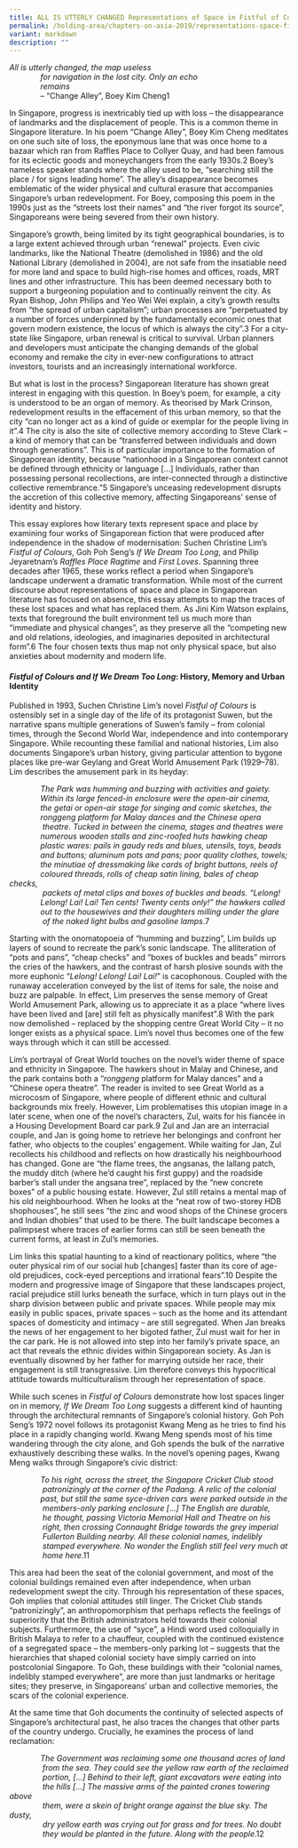 ```yaml
---
title: ALL IS UTTERLY CHANGED Representations of Space in Fistful of Colours
permalink: /holding-area/chapters-on-asia-2019/representations-space-fistful-colours/
variant: markdown
description: ""
---
```

*All is utterly changed, the map useless<br>
    for navigation in the lost city. Only an echo<br>
    remains*<br>
    – “Change Alley”, Boey Kim Cheng1

In Singapore, progress is inextricably tied up with loss – the disappearance
of landmarks and the displacement of people. This is a common theme
in Singapore literature. In his poem “Change Alley”, Boey Kim Cheng
meditates on one such site of loss, the eponymous lane that was once home
to a bazaar which ran from Raffles Place to Collyer Quay, and had been
famous for its eclectic goods and moneychangers from the early 1930s.2
Boey’s nameless speaker stands where the alley used to be, “searching still
the place / for signs leading home”. The alley’s disappearance becomes
emblematic of the wider physical and cultural erasure that accompanies
Singapore’s urban redevelopment. For Boey, composing this poem in the
1990s just as the “streets lost their names” and “the river forgot its source”,
Singaporeans were being severed from their own history.

Singapore’s growth, being limited by its tight geographical boundaries, is
to a large extent achieved through urban “renewal” projects. Even civic
landmarks, like the National Theatre (demolished in 1986) and the old
National Library (demolished in 2004), are not safe from the insatiable
need for more land and space to build high-rise homes and offices, roads,
MRT lines and other infrastructure. This has been deemed necessary both
to support a burgeoning population and to continually reinvent the city. As
Ryan Bishop, John Philips and Yeo Wei Wei explain, a city’s growth results
from “the spread of urban capitalism”; urban processes are “perpetuated
by a number of forces underpinned by the fundamentally economic ones
that govern modern existence, the locus of which is always the city”.3 For
a city-state like Singapore, urban renewal is critical to survival. Urban
planners and developers must anticipate the changing demands of the global
economy and remake the city in ever-new configurations to attract investors,
tourists and an increasingly international workforce.

But what is lost in the process? Singaporean literature has shown great
interest in engaging with this question. In Boey’s poem, for example, a city
is understood to be an organ of memory. As theorised by Mark Crinson,
redevelopment results in the effacement of this urban memory, so that the
city “can no longer act as a kind of guide or exemplar for the people living
in it”.4 The city is also the site of collective memory according to Steve Clark
– a kind of memory that can be “transferred between individuals and down
through generations”. This is of particular importance to the formation of
Singaporean identity, because “nationhood in a Singaporean context cannot
be defined through ethnicity or language […] Individuals, rather than
possessing personal recollections, are inter-connected through a distinctive
collective remembrance.”5 Singapore’s unceasing redevelopment disrupts the
accretion of this collective memory, affecting Singaporeans’ sense of identity
and history.

This essay explores how literary texts represent space and place by examining four works of Singaporean fiction that were produced after independence in the shadow of modernisation: Suchen Christine Lim’s *Fistful of Colours*, Goh Poh Seng’s *If We Dream Too Long*, and Philip Jeyaretnam’s *Raffles Place Ragtime* and *First Loves*. Spanning three decades after 1965, these works reflect a period when Singapore’s landscape underwent a dramatic transformation. While most of the current discourse about representations of space and place in Singaporean literature has focused on absence, this essay attempts to map the traces of these lost spaces and what has replaced them. As Jini Kim Watson explains, texts that foreground the built environment tell us much more than “immediate and physical changes”, as they preserve all the “competing new and old relations, ideologies, and imaginaries deposited in architectural form”.6 The four chosen texts thus map not only physical space, but also anxieties about modernity and modern life.

#### ***Fistful of Colours and If We Dream Too Long*: History, Memory and Urban Identity**

Published in 1993, Suchen Christine Lim’s novel *Fistful of Colours* is ostensibly set in a single day of the life of its protagonist Suwen, but the narrative spans multiple generations of Suwen’s family – from colonial times, through the Second World War, independence and into contemporary Singapore. While recounting these familial and national histories, Lim also documents Singapore’s urban history, giving particular attention to bygone places like pre-war Geylang and Great World Amusement Park (1929–78). Lim describes the amusement park in its heyday:

    *The Park was humming and buzzing with activities and gaiety.<br>    Within its large fenced-in enclosure were the open-air cinema,<br>    the getai or open-air stage for singing and comic sketches, the<br>    ronggeng platform for Malay dances and the Chinese opera<br>     theatre. Tucked in between the cinema, stages and theatres were<br>    numerous wooden stalls and zinc-roofed huts hawking cheap<br>    plastic wares: pails in gaudy reds and blues, utensils, toys, beads<br>    and buttons; aluminum pots and pans; poor quality clothes, towels;<br>    the minutiae of dressmaking like cards of bright buttons, reels of<br>    coloured threads, rolls of cheap satin lining, bales of cheap checks,<br>     packets of metal clips and boxes of buckles and beads. “Lelong!<br>    Lelong! Lai! Lai! Ten cents! Twenty cents only!” the hawkers called<br>     out to the housewives and their daughters milling under the glare<br>     
of the naked light bulbs and gasoline lamps*.7

Starting with the onomatopoeia of “humming and buzzing”, Lim builds
up layers of sound to recreate the park’s sonic landscape. The alliteration of
“pots and pans”, “cheap checks” and “boxes of buckles and beads” mirrors
the cries of the hawkers, and the contrast of harsh plosive sounds with the
more euphonic “*Lelong! Lelong! Lai! Lai!*” is cacophonous. Coupled with
the runaway acceleration conveyed by the list of items for sale, the noise
and buzz are palpable. In effect, Lim preserves the sense memory of Great
World Amusement Park, allowing us to appreciate it as a place “where lives
have been lived and [are] still felt as physically manifest”.8 With the park
now demolished – replaced by the shopping centre Great World City – it
no longer exists as a physical space. Lim’s novel thus becomes one of the few
ways through which it can still be accessed.

Lim’s portrayal of Great World touches on the novel’s wider theme of space
and ethnicity in Singapore. The hawkers shout in Malay and Chinese,
and the park contains both a “*ronggeng* platform for Malay dances” and
a “Chinese opera theatre”. The reader is invited to see Great World as a
microcosm of Singapore, where people of different ethnic and cultural
backgrounds mix freely. However, Lim problematises this utopian image in
a later scene, when one of the novel’s characters, Zul, waits for his fiancée
in a Housing Development Board car park.9 Zul and Jan are an interracial
couple, and Jan is going home to retrieve her belongings and confront her
father, who objects to the couples’ engagement. While waiting for Jan, Zul
recollects his childhood and reflects on how drastically his neighbourhood
has changed. Gone are “the flame trees, the angsanas, the lallang patch,
the muddy ditch (where he’d caught his first guppy) and the roadside
barber’s stall under the angsana tree”, replaced by the “new concrete boxes”
of a public housing estate. However, Zul still retains a mental map of his
old neighbourhood. When he looks at the “neat row of two-storey HDB
shophouses”, he still sees “the zinc and wood shops of the Chinese grocers and Indian dhobies” that used to be there. The built landscape becomes a palimpsest where traces of earlier forms can still be seen beneath the current forms, at least in Zul’s memories.

Lim links this spatial haunting to a kind of reactionary politics, where “the outer physical rim of our social hub [changes] faster than its core of age-old prejudices, cock-eyed perceptions and irrational fears”.10 Despite the modern and progressive image of Singapore that these landscapes project, racial prejudice still lurks beneath the surface, which in turn plays out in the sharp division between public and private spaces. While people may mix easily in public spaces, private spaces – such as the home and its attendant spaces of domesticity and intimacy – are still segregated. When Jan breaks the news of her engagement to her bigoted father, Zul must wait for her in the car park. He is not allowed into step into her family’s private space, an act that reveals the ethnic divides within Singaporean society. As Jan is eventually disowned by her father for marrying outside her race, their engagement is still transgressive. Lim therefore conveys this hypocritical attitude towards multiculturalism through her representation of space.

While such scenes in *Fistful of Colours* demonstrate how lost spaces linger on in memory, *If We Dream Too Long* suggests a different kind of haunting through the architectural remnants of Singapore’s colonial history. Goh Poh Seng’s 1972 novel follows its protagonist Kwang Meng as he tries to find his place in a rapidly changing world. Kwang Meng spends most of his time wandering through the city alone, and Goh spends the bulk of the narrative exhaustively describing these walks. In the novel’s opening pages, Kwang Meng walks through Singapore’s civic district:

    *To his right, across the street, the Singapore Cricket Club stood<br>     patronizingly at the corner of the Padang. A relic of the colonial<br>    past, but still the same syce-driven cars were parked outside in the<br>     members-only parking enclosure […] The English are durable,<br>     he thought, passing Victoria Memorial Hall and Theatre on his<br>     right, then crossing Connaught Bridge towards the grey imperial<br>     Fullerton Building nearby. All these colonial names, indelibly<br>     stamped everywhere. No wonder the English still feel very much at<br>     home here*.11

This area had been the seat of the colonial government, and most of
the colonial buildings remained even after independence, when urban
redevelopment swept the city. Through his representation of these spaces,
Goh implies that colonial attitudes still linger. The Cricket Club stands
“patronizingly”, an anthropomorphism that perhaps reflects the feelings
of superiority that the British administrators held towards their colonial
subjects. Furthermore, the use of “syce”, a Hindi word used colloquially in
British Malaya to refer to a chauffeur, coupled with the continued existence
of a segregated space – the members-only parking lot – suggests that the
hierarchies that shaped colonial society have simply carried on into postcolonial
Singapore. To Goh, these buildings with their “colonial names,
indelibly stamped everywhere”, are more than just landmarks or heritage
sites; they preserve, in Singaporeans’ urban and collective memories, the
scars of the colonial experience.

At the same time that Goh documents the continuity of selected aspects
of Singapore’s architectural past, he also traces the changes that other
parts of the country undergo. Crucially, he examines the process of land
reclamation:

    *The Government was reclaiming some one thousand acres of land<br>    
from the sea. They could see the yellow raw earth of the reclaimed<br>    
portion, […] Behind to their left, giant excavators were eating into<br>    
the hills […] The massive arms of the painted cranes towering above<br>    
them, were a skein of bright orange against the blue sky. The dusty,<br>    
dry yellow earth was crying out for grass and for trees. No doubt<br>    
they would be planted in the future. Along with the people*.12





